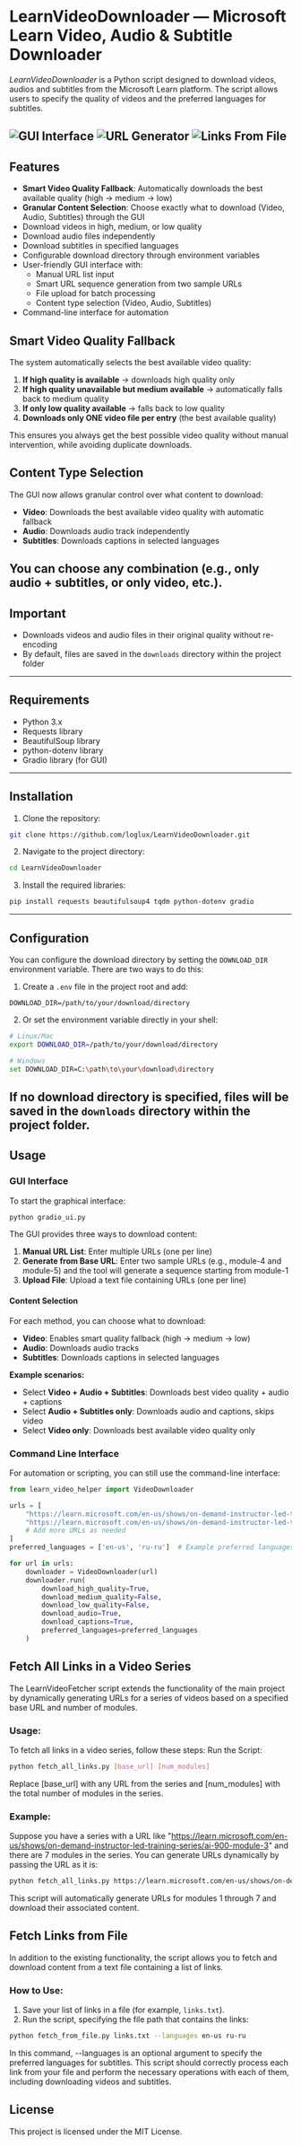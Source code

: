 # LearnVideoDownloader — Microsoft Learn Video, Audio & Subtitle Downloader

*LearnVideoDownloader* is a Python script designed to download videos, audios and subtitles from the Microsoft Learn platform. The script allows users to specify the quality of videos and the preferred languages for subtitles.

![GUI Interface](screenshots/manual.png)
![URL Generator](screenshots/url_generator.png)
![Links From File](screenshots/from_file.png)
---
## Features

- **Smart Video Quality Fallback**: Automatically downloads the best available quality (high → medium → low)
- **Granular Content Selection**: Choose exactly what to download (Video, Audio, Subtitles) through the GUI
- Download videos in high, medium, or low quality
- Download audio files independently
- Download subtitles in specified languages
- Configurable download directory through environment variables
- User-friendly GUI interface with:
  - Manual URL list input
  - Smart URL sequence generation from two sample URLs
  - File upload for batch processing
  - Content type selection (Video, Audio, Subtitles)
- Command-line interface for automation

## Smart Video Quality Fallback

The system automatically selects the best available video quality:

1. **If high quality is available** → downloads high quality only
2. **If high quality unavailable but medium available** → automatically falls back to medium quality
3. **If only low quality available** → falls back to low quality
4. **Downloads only ONE video file per entry** (the best available quality)

This ensures you always get the best possible video quality without manual intervention, while avoiding duplicate downloads.

## Content Type Selection

The GUI now allows granular control over what content to download:

- **Video**: Downloads the best available video quality with automatic fallback
- **Audio**: Downloads audio track independently 
- **Subtitles**: Downloads captions in selected languages

You can choose any combination (e.g., only audio + subtitles, or only video, etc.).
---
## Important

- Downloads videos and audio files in their original quality without re-encoding
- By default, files are saved in the `downloads` directory within the project folder
---
## Requirements

- Python 3.x
- Requests library
- BeautifulSoup library
- python-dotenv library
- Gradio library (for GUI)
---
## Installation

1. Clone the repository:

```bash
git clone https://github.com/loglux/LearnVideoDownloader.git
```

2. Navigate to the project directory:

```bash
cd LearnVideoDownloader
```

3. Install the required libraries:
```bash
pip install requests beautifulsoup4 tqdm python-dotenv gradio
```
---
## Configuration

You can configure the download directory by setting the `DOWNLOAD_DIR` environment variable. There are two ways to do this:

1. Create a `.env` file in the project root and add:
```
DOWNLOAD_DIR=/path/to/your/download/directory
```

2. Or set the environment variable directly in your shell:
```bash
# Linux/Mac
export DOWNLOAD_DIR=/path/to/your/download/directory

# Windows
set DOWNLOAD_DIR=C:\path\to\your\download\directory
```

If no download directory is specified, files will be saved in the `downloads` directory within the project folder.
---
## Usage

### GUI Interface

To start the graphical interface:
```bash
python gradio_ui.py
```

The GUI provides three ways to download content:
1. **Manual URL List**: Enter multiple URLs (one per line)
2. **Generate from Base URL**: Enter two sample URLs (e.g., module-4 and module-5) and the tool will generate a sequence starting from module-1
3. **Upload File**: Upload a text file containing URLs (one per line)

#### Content Selection

For each method, you can choose what to download:

- **Video**: Enables smart quality fallback (high → medium → low)
- **Audio**: Downloads audio tracks
- **Subtitles**: Downloads captions in selected languages

**Example scenarios:**
- Select **Video + Audio + Subtitles**: Downloads best video quality + audio + captions
- Select **Audio + Subtitles only**: Downloads audio and captions, skips video
- Select **Video only**: Downloads best available video quality only

### Command Line Interface

For automation or scripting, you can still use the command-line interface:

```python
from learn_video_helper import VideoDownloader

urls = [
    "https://learn.microsoft.com/en-us/shows/on-demand-instructor-led-training-series/ai-050-module-1/",
    "https://learn.microsoft.com/en-us/shows/on-demand-instructor-led-training-series/ai-050-module-2/",
    # Add more URLs as needed
]
preferred_languages = ['en-us', 'ru-ru']  # Example preferred languages: English and Russian subtitles

for url in urls:
    downloader = VideoDownloader(url)
    downloader.run(
        download_high_quality=True,
        download_medium_quality=False,
        download_low_quality=False,
        download_audio=True,
        download_captions=True,
        preferred_languages=preferred_languages
    )
```

## Fetch All Links in a Video Series
The LearnVideoFetcher script extends the functionality of the main project by dynamically generating URLs for a series of videos based on a specified base URL and number of modules.
### Usage:
To fetch all links in a video series, follow these steps:
Run the Script:
```bash
python fetch_all_links.py [base_url] [num_modules]
```
Replace [base_url] with any URL from the series and [num_modules] with the total number of modules in the series.

### Example:

Suppose you have a series with a URL like "https://learn.microsoft.com/en-us/shows/on-demand-instructor-led-training-series/ai-900-module-3" and there are 7 modules in the series. You can generate URLs dynamically by passing the URL as it is:
```bash
python fetch_all_links.py https://learn.microsoft.com/en-us/shows/on-demand-instructor-led-training-series/ai-900-module-3 7
```
This script will automatically generate URLs for modules 1 through 7 and download their associated content.

## Fetch Links from File

In addition to the existing functionality, the script allows you to fetch and download content from a text file containing a list of links.

### How to Use:
1. Save your list of links in a file (for example, `links.txt`).
2. Run the script, specifying the file path that contains the links:
```bash
python fetch_from_file.py links.txt --languages en-us ru-ru
```
In this command, --languages is an optional argument to specify the preferred languages for subtitles.
This script should correctly process each link from your file and perform the necessary operations with each of them, including downloading videos and subtitles.

## License
This project is licensed under the MIT License.
